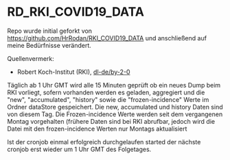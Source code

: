 # RD_RKI_COVID19_DATA

Repo wurde initial geforkt von https://github.com/HrRodan/RKI_COVID19_DATA und anschließend auf meine Bedürfnisse verändert.

Quellenvermerk:

- Robert Koch-Institut (RKI), [dl-de/by-2-0](https://www.govdata.de/dl-de/by-2-0)

Täglich ab 1 Uhr GMT wird alle 15 Minuten geprüft ob ein neues Dump beim RKI vorliegt, sofern vorhanden werden es geladen, aggregiert und die "new", "accumulated", "history" sowie die "frozen-incidence" Werte im Ordner dataStore gespeichert.
Die new, accumulated und history Daten sind von diesem Tag. Die Frozen-incidence Werte werden seit dem vergangenen Montag vorgehalten (frühere Daten sind bei RKI abrufbar, jedoch wird die Datei mit den frozen-incidence Werten nur Montags aktualisiert

Ist der cronjob einmal erfolgreich durchgelaufen started der nächste cronjob erst wieder um 1 Uhr GMT des Folgetages.
